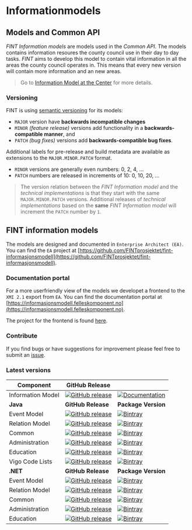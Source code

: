 # Informationmodels
## Models and Common API
*FINT Information models* are models used in the *Common API*. The models contains information resoures the county council use in their day to day tasks. *FINT* aims to develop this model to contain vital information in all the areas the county council operates in. This means that every new version will contain more information and an new areas.

>Go to [Information Model at the Center](api?id=information-model-at-the-center) for more details.

### Versioning

FINT is using [semantic versioning](http://semver.org/) for its models:

- `MAJOR` version have **backwards incompatible changes**
- `MINOR` *(feature release)* versions add functionality in a **backwards-compatible manner**, and
- `PATCH` *(bug fixes)* versions add **backwards-compatible bug fixes**. 

Additional labels for pre-release and build metadata are available as extensions to the `MAJOR.MINOR.PATCH` format. 

- `MINOR` versions are generally even numbers: 0, 2, 4, ...
- `PATCH` numbers are released in increments of 10: 0, 10, 20, ...

>The version relation between the *FINT Information model* and the *technical implementations* is that they start with the same `MAJOR.MINOR.PATCH` versions.  Additional releases of *technical implementations* based on the **same** *FINT Information model* will increment the `PATCH` number by `1`. 

## FINT information models
The models are designed and documented in `Enterprise Architect (EA)`. You can find the `EA` project at [https://github.com/FINTprosjektet/fint-informasjonsmodell](https://github.com/FINTprosjektet/fint-informasjonsmodell). 

### Documentation portal
For a more userfriendly view of the models we developet a frontend to the `XMI 2.1` export from `EA`. You can find the documentation portal at [https://informasjonsmodell.felleskomponent.no](https://informasjonsmodell.felleskomponent.no).

The project for the frontend is found [here](https://github.com/FINTprosjektet/fint-informasjonsmodell-documentation).

### Contribute
If you find bugs or have suggestions for improvement please feel free to submit an [issue](https://github.com/FINTprosjektet/fint-informasjonsmodell/issues).

### Latest versions

| **Component**     | **GitHub Release**                                                                                                                                                     |                                                                                                                                                                            |
|-------------------|------------------------------------------------------------------------------------------------------------------------------------------------------------------------|----------------------------------------------------------------------------------------------------------------------------------------------------------------------------|
| Information Model | [![GitHub release](https://img.shields.io/github/release/FINTprosjektet/fint-informasjonsmodell.svg)](https://github.com/FINTprosjektet/fint-informasjonsmodell)       | [![Documentation](https://img.shields.io/badge/read-documentation-brightgreen.svg)](https://informasjonsmodell.felleskomponent.no/)                                        |
| **Java**          | **GitHub Release**                                                                                                                                                     | **Package Version**                                                                                                                                                        |
| Event Model       | [![GitHub release](https://img.shields.io/github/release/FINTmodels/fint-event-model.svg)](https://github.com/FINTmodels/fint-event-model)                             | [![Bintray](https://img.shields.io/bintray/v/fint/maven/fint-event-model.svg)](https://bintray.com/fint/maven/fint-event-model/_latestVersion)                             |
| Relation Model    | [![GitHub release](https://img.shields.io/github/release/FINTmodels/fint-relation-model.svg)](https://github.com/FINTmodels/fint-relation-model)                       | [![Bintray](https://img.shields.io/bintray/v/fint/maven/fint-relation-model.svg)](https://bintray.com/fint/maven/fint-relation-model/_latestVersion)                       |
| Common            | [![GitHub release](https://img.shields.io/github/release/FINTmodels/fint-felles-model-java.svg)](https://github.com/FINTmodels/fint-felles-model-java)                 | [![Bintray](https://img.shields.io/bintray/v/fint/maven/fint-felles-model-java.svg)](https://bintray.com/fint/maven/fint-felles-model-java/_latestVersion)                 |
| Administration    | [![GitHub release](https://img.shields.io/github/release/FINTmodels/fint-administrasjon-model-java.svg)](https://github.com/FINTmodels/fint-administrasjon-model-java) | [![Bintray](https://img.shields.io/bintray/v/fint/maven/fint-administrasjon-model-java.svg)](https://bintray.com/fint/maven/fint-administrasjon-model-java/_latestVersion) |
| Education         | [![GitHub release](https://img.shields.io/github/release/FINTmodels/fint-utdanning-model-java.svg)](https://github.com/FINTmodels/fint-utdanning-model-java)           | [![Bintray](https://img.shields.io/bintray/v/fint/maven/fint-utdanning-model-java.svg)](https://bintray.com/fint/maven/fint-utdanning-model-java/_latestVersion)           |
| Vigo Code Lists   | [![GitHub release](https://img.shields.io/github/release/FINTmodels/fint-vigokv-model.svg)](https://github.com/FINTmodels/fint-vigokv-model)                           | [![Bintray](https://img.shields.io/bintray/v/fint/maven/fint-vigokv-model.svg)](https://bintray.com/fint/maven/fint-vigokv-model/_latestVersion)                           |
| **.NET**          | **GitHub Release**                                                                                                                                                     | **Package Version**                                                                                                                                                        |
| Event Model       | [![GitHub release](https://img.shields.io/github/release/FINTmodels/Fint.Event.Model.svg)](https://github.com/FINTmodels/Fint.Event.Model)                             | [![Bintray](https://img.shields.io/bintray/v/fint/nuget/FINT.Event.Model.svg)](https://bintray.com/fint/nuget/FINT.Event.Model/_latestVersion)                             |
| Relation Model    | [![GitHub release](https://img.shields.io/github/release/FINTmodels/Fint.Relation.Model.svg)](https://github.com/FINTmodels/Fint.Relation.Model)                       | [![Bintray](https://img.shields.io/bintray/v/fint/nuget/FINT.Relation.Model.svg)](https://bintray.com/fint/nuget/FINT.Relation.Model/_latestVersion)                       |
| Common            | [![GitHub release](https://img.shields.io/github/release/FINTmodels/FINT.Model.Felles.svg)](https://github.com/FINTmodels/FINT.Model.Felles)                           | [![Bintray](https://img.shields.io/bintray/v/fint/nuget/FINT.Model.Felles.svg)](https://bintray.com/fint/nuget/FINT.Model.Felles/_latestVersion)                           |
| Administration    | [![GitHub release](https://img.shields.io/github/release/FINTmodels/FINT.Model.Administrasjon.svg)](https://github.com/FINTmodels/FINT.Model.Administrasjon)           | [![Bintray](https://img.shields.io/bintray/v/fint/nuget/FINT.Model.Administrasjon.svg)](https://bintray.com/fint/nuget/FINT.Model.Administrasjon/_latestVersion)           |
| Education         | [![GitHub release](https://img.shields.io/github/release/FINTmodels/FINT.Model.Utdanning.svg)](https://github.com/FINTmodels/FINT.Model.Utdanning)                     | [![Bintray](https://img.shields.io/bintray/v/fint/nuget/FINT.Model.Utdanning.svg)](https://bintray.com/fint/nuget/FINT.Model.Utdanning/_latestVersion)                                    |
